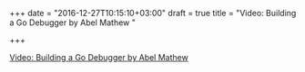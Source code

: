 +++
date = "2016-12-27T10:15:10+03:00"
draft = true
title = "Video: Building a Go Debugger by Abel Mathew "

+++

<p><a href="/stories/1420-video-building-a-go-debugger-by-abel-mathew-gothamgo">Video: Building a Go Debugger by Abel Mathew </a></p>
